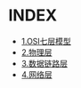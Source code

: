 # INDEX
- [1.OSI七层模型](./1.OSI七层模型.md)
- [2.物理层](./2.物理层.md)
- [3.数据链路层](./3.数据链路层.md)
- [4.网络层](./4.网络层.md)